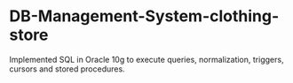 # DB-Management-System-clothing-store
Implemented SQL in Oracle 10g to execute queries, normalization, triggers, cursors and stored procedures.
